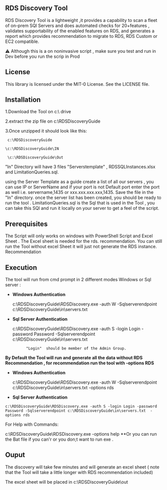 ## RDS Discovery Tool 

RDS Discovery Tool is a lightweight ,it provides a capability to scan a fleet of on-prem SQl Servers  and does
automated checks for 20+features , validates supportability of the  enabled features on RDS, and generates a
report which provides recommendation to migrate to RDS, RDS Custom or EC2 compatible. 

:warning: Although this is a on noninvasive script , make sure you test and run in Dev before you run the scrip in Prod 
## License
This library is licensed under the MIT-0 License. See the LICENSE file.

## Installation
1.Download the Tool on c:\ drive 

2.extract the zip file on c:\RDSDiscoveryGuide

3.Once unzipped it should look like this:

     c:\RDSDiscoveryGuide
     
    \c:\RDSDiscoveryGuide\IN
    
     \c:\RDSDiscoveryGuide\Out
      
  "In" Directory will have 3 files "Serverstemplate" , RDSSQLInstances.xlsx  and LimitationQueries.sql.
  
   using the Server Template as a guide create a list of all our servers , you can use IP  or ServerName and if your port is not Default port 
   enter the port as well  i.e. servername,1435 or xxx.xxx.xxx.xxx,1435.                                                                                                    Save the file in the "In" directory. once the server list has been created, you should be ready to run the tool .
   LimitationQueries.sql is the Sql that is used in the Tool , you can take this SQl and run it locally on your server to get a feel of the script.
   

 ## Prerequisites
  The Script will only works on windows with PowerShell Script and Excel Sheet . The Excel sheet is needed for the rds. recommendation.
  You can still run the Tool without excel Sheet it will just not generate the RDS instance. Recommendation 
  ## Execution
  
  The tool will run from cmd prompt in 2 different modes Windows or Sql server :

   - **Windows Authentication** 	

      c:\RDSDiscoveryGuide\RDSDiscovery.exe -auth W -Sqlserverendpoint c:\RDSDiscoveryGuide\in\servers.txt
   - **Sql Server Authentication**
   
     c:\RDSDiscoveryGuide\RDSDiscovery.exe -auth S -login Login -password Password -Sqlserverendpoint c:\RDSDiscoveryGuide\in\servers.txt  
     
			   "Login"  should be member of the Admin Group.
 **By Default the Tool will run and generate all the data without RDS Recommendation , for recommendation run the tool with -options RDS**
 
   - **Windows Authentication** 	

     c:\RDSDiscoveryGuide\RDSDiscovery.exe -auth W -Sqlserverendpoint c:\RDSDiscoveryGuide\in\servers.txt -options rds
     
   - **Sql Server Authentication**
   
    c:\RDSDiscoveryGuide\RDSDiscovery.exe -auth S -login Login -password Password -Sqlserverendpoint c:\RDSDiscoveryGuide\in\servers.txt  -options rds

   For Help with Commands:
   
   c:\RDSDiscoveryGuide\RDSDiscovery.exe -options help
   **Or you can run the Bat file if you can'r or you don;t want to run exe .
   
  
## Ouput 	  
    
The discovery will take few minutes and will generate an excel sheet ( note that the Tool will take a little longer with RDS recommendation included) 

The excel sheet will be  placed in c:\RDSDiscoveryGuide\out
